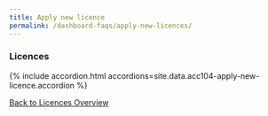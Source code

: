 ```yaml
---
title: Apply new licence
permalink: /dashboard-faqs/apply-new-licences/
---
```


### Licences

{% include accordion.html accordions=site.data.acc104-apply-new-licence.accordion %}

[Back to Licences Overview](/licences/)